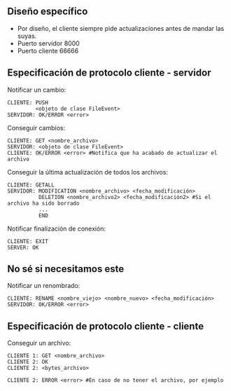 ## Diseño específico
* Por diseño, el cliente siempre pide actualizaciones antes de mandar las suyas.
* Puerto servidor 8000
* Puerto cliente 66666
## Especificación de protocolo cliente - servidor
Notificar un cambio:
```
CLIENTE: PUSH 
         <objeto de clase FileEvent>
SERVIDOR: OK/ERROR <error>
```
Conseguir cambios:
```
CLIENTE: GET <nombre_archivo>
SERVIDOR: <objeto de clase FileEvent>
CLIENTE: OK/ERROR <error> #Notifica que ha acabado de actualizar el archivo
```
Conseguir la última actualización de todos los archivos:
```
CLIENTE: GETALL
SERVIDOR: MODIFICATION <nombre_archivo> <fecha_modificación>
          DELETION <nombre_archivo2> <fecha_modificación2> #Si el archivo ha sido borrado
          ...
          END
```
Notificar finalización de conexión:
````
CLIENTE: EXIT
SERVER: OK
````
## No sé si necesitamos este
Notificar un renombrado:
```
CLIENTE: RENAME <nombre_viejo> <nombre_nuevo> <fecha_modificación>
SERVIDOR: OK/ERROR <error>
```

## Especificación de protocolo cliente - cliente
Conseguir un archivo:
```
CLIENTE 1: GET <nombre_archivo>
CLIENTE 2: OK
CLIENTE 2: <bytes_archivo>

CLIENTE 2: ERROR <error> #En caso de no tener el archivo, por ejemplo
```